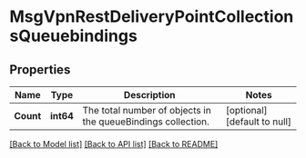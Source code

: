 # MsgVpnRestDeliveryPointCollectionsQueuebindings

## Properties
Name | Type | Description | Notes
------------ | ------------- | ------------- | -------------
**Count** | **int64** | The total number of objects in the queueBindings collection. | [optional] [default to null]

[[Back to Model list]](../README.md#documentation-for-models) [[Back to API list]](../README.md#documentation-for-api-endpoints) [[Back to README]](../README.md)

